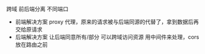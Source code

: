跨域
前后端分离 不同端口
- 前端解决方案
    proxy 代理，原来的请求被与后端同源的代替了，拿到数据后再交给原请求
- 后端解决方案
    让后端同意所有/部分 可以跨域访问资源
    用中间件来处理，cors放在路由之前